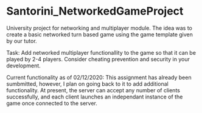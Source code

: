 # Santorini_NetworkedGameProject

University project for networking and multiplayer module. 
The idea was to create a basic networked turn based game using the game template given by our tutor. 

Task:
Add networked multiplayer functionallity to the game so that it can be played by 2-4 players. Consider cheating prevention and security in your development.

Current functionality as of 02/12/2020:
This assignment has already been sumbmitted, however, I plan on going back to it to add additional functionality. At present, the server can accept any number of clients successfully, and each client launches an independant instance of the game once connected to the server. 
 
